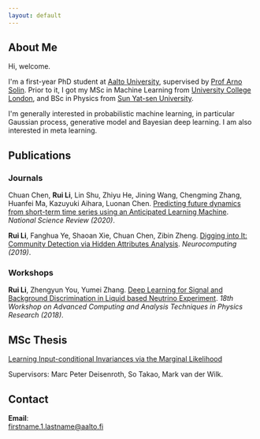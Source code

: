 ```yaml
---
layout: default
---
```


## About Me

Hi, welcome.

I'm a first-year PhD student at [Aalto University](http://www.aalto.fi/en/), supervised by [Prof Arno Solin](https://users.aalto.fi/~asolin/). Prior to it, I got my MSc in Machine Learning from [University College London](https://www.ucl.ac.uk/), and BSc in Physics from [Sun Yat-sen University](https://www.sysu.edu.cn/cn/index.htm). 

I'm generally interested in probabilistic machine learning, in particular Gaussian process, generative model and Bayesian deep learning. I am also interested in meta learning.


## Publications

### Journals
Chuan Chen, **Rui Li**, Lin Shu, Zhiyu He, Jining Wang, Chengming Zhang, Huanfei Ma, Kazuyuki Aihara, Luonan Chen. [Predicting future dynamics from short-term time series using an Anticipated Learning Machine](https://academic.oup.com/nsr/article/7/6/1079/5740743). _National Science Review (2020)_.

**Rui Li**, Fanghua Ye, Shaoan Xie, Chuan Chen, Zibin Zheng. [Digging into It: Community Detection via Hidden Attributes Analysis](https://www.sciencedirect.com/science/article/abs/pii/S0925231218314036). _Neurocomputing (2019)_.

### Workshops
**Rui Li**, Zhengyun You, Yumei Zhang. [Deep Learning for Signal and Background Discrimination in
Liquid based Neutrino Experiment](https://iopscience.iop.org/article/10.1088/1742-6596/1085/4/042037). _18th Workshop on Advanced Computing and Analysis Techniques
in Physics Research (2018)_.

## MSc Thesis

[Learning Input-conditional Invariances
via the Marginal Likelihood](https://github.com/ruili-pml/ruili-pml.github.io/blob/main/MSc%20Project.pdf)

Supervisors: Marc Peter Deisenroth, So Takao, Mark van der Wilk.

## Contact
**Email**:   
[firstname.1.lastname@aalto.fi](mailto:rui.1.li@aalto.fi)

